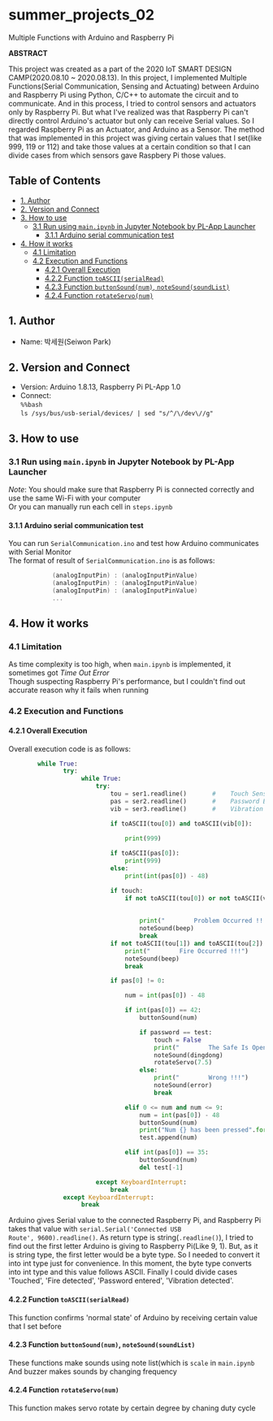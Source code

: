 # summer_projects_02
Multiple Functions with Arduino and Raspberry Pi

**ABSTRACT**

This project was created as a part of the 2020 IoT SMART DESIGN CAMP(2020.08.10 ~ 2020.08.13). In this project, I implemented Multiple Functions(Serial Communication, Sensing and Actuating) between Arduino and Raspberry Pi using Python, C/C++ to automate the circuit and to communicate. And in this process, I tried to control sensors and actuators only by Raspberry Pi. But what I've realized was that Raspberry Pi can't directly control Arduino's actuator but only can receive Serial values. So I regarded Raspberry Pi as an Actuator, and Arduino as a Sensor. The method that was implemented in this project was giving certain values that I set(like 999, 119 or 112) and take those values at a certain condition so that I can divide cases from which sensors gave Raspbery Pi those values.

## Table of Contents   
+ [1. Author](#1-author)   
+ [2. Version and Connect](#2-version-and-connect)   
+ [3. How to use](#3-how-to-use)   
    + [3.1 Run using <code>main.ipynb</code> in Jupyter Notebook by PL-App Launcher](#31-run-using-mainipynb-in-jupyter-notebook-by-pl-app-launcher)   
        + [3.1.1 Arduino serial communication test](#311-arduino-serial-communication-test)   
+ [4. How it works](#4-how-it-works)   
    + [4.1 Limitation](#41-limitation)   
    + [4.2 Execution and Functions](#42-execution-and-functions)   
        + [4.2.1 Overall Execution](#421-overall-execution)   
        + [4.2.2 Function <code>toASCII(serialRead)</code>](#422-function-<code>toasciiserialread</code>)   
        + [4.2.3 Function <code>buttonSound(num)</code>, <code>noteSound(soundList)</code>](#423-function-<code>buttonsoundnum</code>-<code>notesoundsoundlist</code>)   
        + [4.2.4 Function <code>rotateServo(num)</code>](#424-function-<code>rotateservonum</code>)   

## 1. Author   
* Name: 박세원(Seiwon Park)   

## 2. Version and Connect   
* Version: Arduino 1.8.13, Raspberry Pi PL-App 1.0
* Connect:   
            <code>%%bash</code>   
            <code>ls /sys/bus/usb-serial/devices/ | sed "s/^/\\/dev\\//g"</code>                 
    
## 3. How to use   
### 3.1 Run using <code>main.ipynb</code> in Jupyter Notebook by PL-App Launcher
_Note_: You should make sure that Raspberry Pi is connected correctly and use the same Wi-Fi with your computer   
Or you can manually run each cell in <code>steps.ipynb</code>

#### 3.1.1 Arduino serial communication test   
You can run <code>SerialCommunication.ino</code> and test how Arduino communicates with Serial Monitor   
The format of result of <code>SerialCommunication.ino</code> is as follows:   
```c   
            (analogInputPin) : (analogInputPinValue)   
            (analogInputPin) : (analogInputPinValue)   
            (analogInputPin) : (analogInputPinValue)   
            ...   
```

## 4. How it works   
### 4.1 Limitation   
As time complexity is too high, when <code>main.ipynb</code> is implemented, it sometimes got _Time Out Error_   
Though suspecting Raspberry Pi's performance, but I couldn't find out accurate reason why it fails when running   

### 4.2 Execution and Functions   
#### 4.2.1 Overall Execution   
Overall execution code is as follows:   
```python
        while True:
               try:
                    while True:   
                        try:
                            tou = ser1.readline()       #    Touch Sensor
                            pas = ser2.readline()       #    Password Button
                            vib = ser3.readline()       #    Vibration Sensor

                            if toASCII(tou[0]) and toASCII(vib[0]):       #  57 is the value that I set in Arduino 
                                                                          #  which means 'normal state'
                                print(999)                                #  999 is 'normal state' value that I set in Raspberry Pi

                            if toASCII(pas[0]):
                                print(999)
                            else:
                                print(int(pas[0]) - 48)

                            if touch:
                                if not toASCII(tou[0]) or not toASCII(vib[0]):  #  49 is the value that I set in Arduino
                                                                                #  which means 'problem occured'
                                                                                #  NOTE: regardless of the value, buzzer actuates automatically
                                    print("        Problem Occurred !!!")
                                    noteSound(beep)
                                    break
                            if not toASCII(tou[1]) and toASCII(tou[2]):
                                print("        Fire Occurred !!!")
                                noteSound(beep)
                                break

                            if pas[0] != 0:

                                num = int(pas[0]) - 48

                                if int(pas[0]) == 42:                           #  when received '*', terminate input
                                    buttonSound(num)

                                    if password == test:                        #  password succeeded
                                        touch = False                           # inactivate Touch Sensor
                                        print("        The Safe Is Opened")
                                        noteSound(dingdong)
                                        rotateServo(7.5)                        #  servo rotates by 90 degree
                                    else:                                       #  password failed
                                        print("        Wrong !!!")
                                        noteSound(error)
                                        break

                                elif 0 <= num and num <= 9:
                                    num = int(pas[0]) - 48
                                    buttonSound(num)
                                    print("Num {} has been pressed".format(num))
                                    test.append(num)

                                elif int(pas[0]) == 35:                         #  when received '#', delete last input
                                    buttonSound(num)
                                    del test[-1]

                        except KeyboardInterrupt:
                            break
               except KeyboardInterrupt:
                    break
```   
Arduino gives Serial value to the connected Raspberry Pi, and Raspberry Pi takes that value with <code>serial.Serial('Connected USB Route', 9600).readline()</code>. As return type is string(<code>.readline()</code>), I tried to find out the first letter Arduino is giving to Raspberry Pi(Like 9, 1). But, as it is string type, the first letter would be  a byte type. So I needed to convert it into int type just for convenience. In this moment, the byte type converts into int type and this value follows ASCII. Finally I could divide cases 'Touched', 'Fire detected', 'Password entered', 'Vibration detected'.   
   
 

#### 4.2.2 Function <code>toASCII(serialRead)</code>   
This function confirms 'normal state' of Arduino by receiving certain value that I set before   

#### 4.2.3 Function <code>buttonSound(num)</code>, <code>noteSound(soundList)</code>   
These functions make sounds using note list(which is <code>scale</code> in <code>main.ipynb</code>   
And buzzer makes sounds by changing frequency   

#### 4.2.4 Function <code>rotateServo(num)</code>    
This function makes servo rotate by certain degree by chaning duty cycle   




        
